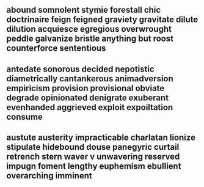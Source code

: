 abound
somnolent
stymie
forestall
chic
doctrinaire
feign  feigned
graviety
gravitate
dilute dilution
acquiesce
egregious
overwrought
peddle
galvanize
bristle
anything but
roost
counterforce
sententious
---
antedate
sonorous
decided
nepotistic
diametrically
cantankerous
animadversion
empiricism
provision
provisional
obviate
degrade
opinionated
denigrate
exuberant
evenhanded
aggrieved
exploit
expoiltation
consume
---
austute
austerity
impracticable
charlatan
lionize
stipulate
hidebound
douse
panegyric
curtail  retrench
stern
waver v unwavering
reserved
impugn
foment
lengthy
euphemism
ebullient
overarching
imminent
---